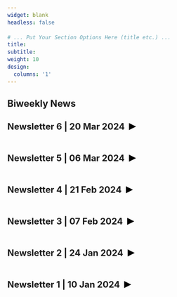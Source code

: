 ```yaml
---
widget: blank
headless: false

# ... Put Your Section Options Here (title etc.) ...
title: 
subtitle:
weight: 10 
design:
  columns: '1'
---
```


 <!-- STYLE CSS -->

<style>
  .content {
    display: flex;
    align-items: center;
  }

  .title {
    margin: 20px 0;
  }
  
  .content h3,
  .content p {
    margin: 0;
  }

  h3 {
    font-size: 20px;
  }

  body {
    margin-top: 50px;
    margin-bottom: 50px
  }

  p {
    font-size: 16px;
    text-align: justify;
  }

  .site-footer {
    text-align: center; /* Center the text in the footer */
  }

	.news {
		font-size:14px;
		margin-bottom: 13px;
	}

	.expandable-section {
			max-height: 0;
			overflow: hidden;
			transition: max-height 0.3s ease-out;
	}

	.expandable-section.active {
			max-height: 3000px; /* Adjust the maximum height as needed */
			max-width: 1000px; /* Adjust the maximum height as needed */

	}

	.arrow {
			margin-left: 10px;
			display: inline-block;
			width: 0;
			height: 0;
			border-style: solid;
			border-width: 8px 0 8px 16px;
			border-color: transparent transparent transparent #000 ;
			transition: transform 0.3s ease-out;
	}
	
	.arrow-container.active .arrow {
			border-color: transparent transparent transparent forestgreen; /* Change color to light green when active */
	}
	
	.arrow.down {
			transform: rotate(90deg);
	}
	
	.expandable-header {
			cursor: pointer;
	}
	
	.arrow-container {
			display: flex;
			align-items: center;
	}

</style>


<html>
<div class="title"><h2><strong>Biweekly News</strong></h2></div>

<h3 class="expandable-header"><span class="arrow-container"><strong>Newsletter 6 | 20 Mar 2024</strong><span class="arrow"></span></span></h3>
<div class="expandable-section">
<h4>AI /ML</h4>
	<ol>
	    <li class="news"><p>New algorithm unlocks high-resolution insights for computer vision. <b>FeatUp</b>, developed by MIT CSAIL researchers, boosts the resolution of any deep network or visual foundation for computer vision systems.<br><a href="https://news.mit.edu/2024/featup-algorithm-unlocks-high-resolution-insights-computer-vision-0318" target="_blank">MIT News</a> & <a href="https://mhamilton.net/featup.html" target="_blank">Mark T. Hamilton (Paper)</a></p></li>
		<li class="news"><p>A generalist AI agent for 3D virtual environments. Google DeepMind present new research on a Scalable Instructable Multiworld Agent (SIMA) that can follow natural-language instructions to carry out tasks in a variety of video game settings.<br><a href="https://deepmind.google/discover/blog/sima-generalist-ai-agent-for-3d-virtual-environments/" target="_blank">Google DeepMind</a></p></li>
		<li class="news"><p>Introducing the next generation of Claude; which sets new industry benchmarks across a wide range of cognitive tasks. All Claude 3 models show increased capabilities in analysis and forecasting, nuanced content creation, code generation, and conversing in non-English languages like Spanish, Japanese, and French.<br><a href="https://www.anthropic.com/news/claude-3-family" target="_blank">Anthropic</a></p></li>
		<li class="news"><p>Cappy: Outperforming and boosting large multi-task language models with a small scorer. Cappy as a pre-trained model can potentially be used in other creative ways beyond on single LLMs.<br><a href="https://blog.research.google/2024/03/cappy-outperforming-and-boosting-large.html" target="_blank">Google Research</a></p></li>
	  <li class="news"><p>Stealing Part of a Production Language Model. It was possible to steal part of OpenAI’s ChatGPT or Google’s PaLM-2 (up to an affine transformation) by making queries to their public APIs. It was a known vulnerability of deployed ML models since 2016; "Stealing Machine Learning Models via Prediction APIs".<br><a href="https://not-just-memorization.github.io/partial-model-stealing.html" target="_blank">GitHub (not-just-memorization)</a> & <a href="https://arxiv.org/abs/1609.02943" target="_blank">arXiv</a></p></li>
		<li class="news"><p>Quiet-STaR: Language Models Can Teach Themselves to Think Before Speaking. A generalization of Self-Taught Reasoner (STaR) in which LMs learn to generate rationales at each token to explain future text, improving their predictions.<br><a href="https://arxiv.org/abs/2403.09629" target="_blank">arXiv</a></p></li>
	  <li class="news"><p>Design2Code: How Far Are We From Automating Front-End Engineering. An open-source Design2Code-18B model that successfully matches the performance of Gemini Pro Vision.<br><a href="https://salt-nlp.github.io/Design2Code/" target="_blank">GitHub(salt-nlp)</a></p></li>
		<li class="news"><p>Large language models surpass human experts in predicting neuroscience results. LLMs trained on the vast scientific literature could potentially integrate noisy yet interrelated findings to forecast novel results better than human experts.<br><a href="https://arxiv.org/abs/2403.03230" target="_blank">arXiv</a></p></li>
		<li class="news"><p>Amazon reveals Chronos: Learning the Language of Time Series. A simple yet effective framework for pretrained probabilistic time series models.<br><a href="https://arxiv.org/abs/2403.07815" target="_blank">arXiv</a></p></li>
		<li class="news"><p>Using generative AI to improve software testing; MIT spinout DataCebo helps companies bolster their datasets by creating synthetic data that mimic the real thing.<br><a href="https://news.mit.edu/2024/using-generative-ai-improve-software-testing-datacebo-0305" target="_blank">MIT News</a></p></li>
		<li class="news"><p>Nvidia Unveils Blackwell, Its Next GPU; a big boost in AI training performance, an even bigger one for AI inference.<br><a href="https://spectrum.ieee.org/nvidia-blackwell" target="_blank">IEEE Spectrum</a></p></li>
	</ol>
<h4>Technology</h4>
	<ol>
	  <li class="news"><p>Nvidia Announces GR00T, a Foundation Model For Humanoids. GR00T is intended to provide a starting point for specific humanoid robots to do specific tasks.<br><a href="https://spectrum.ieee.org/nvidia-gr00t-ros" target="_blank">IEEE Spectrum</a></p></li>
	  <li class="news"><p>3D microprinter hacked to fabricate transistors for bioelectronics. The speed of innovation in bioelectronics and critical sensors gets a new boost with the unveiling of a technique for fast-prototyping of devices.<br><a href="https://www.kth.se/en/om/nyheter/centrala-nyheter/3d-microprinter-hacked-to-fabricate-transistors-for-bioelectronics-1.1319335" target="_blank">KTH</a></p></li>
		<li class="news"><p>Giant "sand battery" holds a week's heat for a whole town. It packs 1 MW of power and a capacity of up to 100 MWh of thermal energy for use during those cold polar winters.<br><a href="https://newatlas.com/energy/sand-battery-finland/" target="_blank">New Atlas</a></p></li>
		<li class="news"><p>Figure AI presents full conversations with Figure 01 with OpenAI partnership.<br><a href="https://twitter.com/coreylynch/status/1767927194163331345" target="_blank">Twitter (coreylynch)</a></p></li>
		<li class="news"><p>Mercedes Hires Humanoid Robots to Work at Its Factories. Apptronik's Apollo robots are 5'8 in height and will complete manual labor tasks like bringing parts to the Mercedes-Benz assembly line.<br><a href="https://www.pcmag.com/news/mercedes-hires-humanoid-robots-work-at-its-factories" target="_blank">PC Magazine</a></p></li>
	</ol>
<h4>Miscellaneous</h4>
	<ol>
	  <li class="news"><p>Bumblebees socially learn behaviour too complex to innovate alone.  Social learning might permit the acquisition of behaviours too complex to ‘re-innovate’ through individual learning.<br><a href="https://www.nature.com/articles/s41586-024-07126-4" target="_blank">Nature</a></p></li>
		<li class="news"><p>Adaptive immune responses are larger and functionally preserved in a hypervaccinated individual. What happens if vaccinated 217 times against SARS-CoV-2 within a period of 29 months?<br><a href="https://www.thelancet.com/journals/laninf/article/PIIS1473-3099(24)00134-8/fulltext" target="_blank">The Lancet</a></p></li>
		<li class="news"><p>Apple’s AI ambitions could include Google or OpenAI; The iPhone-maker is in ‘active’ talks to bring Gemini to the iPhone, and has also considered using ChatGPT.<br><a href="https://www.theverge.com/2024/3/18/24104626/apple-license-google-gemini-generative-ai-openai-chatgpt" target="_blank">The Verge</a></p></li>
		<li class="news"><p>Tick-killing pill shows promising results in human trial;  the pill would be a new weapon against Lyme disease.<br><a href="https://arstechnica.com/science/2024/03/tick-killing-pill-shows-promising-results-in-human-trial/" target="_blank">Ars Technica</a></p></li>
	</ol>
<h4>Fun</h4>
  <ol>
	  <li class="news"><p><b>Paper:</b> "Certainly, here is a possible introduction for your topic" in scientific paper... Check first line of the introduction!<br><a href="https://www.sciencedirect.com/science/article/pii/S2468023024002402" target="_blank">Elsevier (Surfaces and Interfaces)</a></p></li>
		<li class="news"><p><b>Movie List:</b> The Mathematical Movie Database.<br><a href="https://www.qedcat.com/moviemath/index.html#1" target="_blank">QEDCAT</a></p></li>
	</ol>
</div>


<h3 class="expandable-header"><span class="arrow-container"><strong>Newsletter 5 | 06 Mar 2024</strong><span class="arrow"></span></span></h3>
<div class="expandable-section">
<h4>AI /ML</h4>
	<ol>
	  <li class="news"><p>Stable Diffusion 3 in early preview, text-to-image model with greatly improved performance in multi-subject prompts, image quality, and spelling abilities. While the model is not yet broadly available, today, you can subscribe the waitlist for an early preview.  New Multimodal Diffusion Transformer (MMDiT) architecture uses separate sets of weights for image and language representations, which improves text understanding and spelling capabilities compared to previous versions of SD3. Stable Diffusion 3 outperforms state-of-the-art text-to-image generation systems such as DALL·E 3, Midjourney v6, and Ideogram v1 in typography and prompt adherence, based on human preference evaluations.<br><a href="https://stability.ai/news/stable-diffusion-3" target="_blank">Stability AI</a> & <a href="https://stability.ai/news/stable-diffusion-3-research-paper" target="_blank">Stability AI Research Paper</a></p></li>
		<li class="news"><p>YOLOv9 is here; "Learning What You Want to Learn Using Programmable Gradient Information“. New version introduces concept of Programmable Gradient Information (PGI) and Generalized Efficient Layer Aggregation Network (GELAN). It can be used to obtain complete information, so that train-from-scratch models can achieve better results than state-of-the-art models pre-trained using large datasets.<br><a href="https://arxiv.org/abs/2402.13616" target="_blank">arXiv: Computer Science</a> & <a href="https://github.com/WongKinYiu/yolov9" target="_blank">GitHub: WongKinYiu</a></p></li>
		<li class="news"><p>Google has a new 'woke' AI problem with Gemini — and it's going to be hard to fix. The latest version of Google's Gemini artificial intelligence (AI) will frequently produce images of Black, Native American and Asian people when prompted – but refuses to do the same for White people.  It wouldn't promote meat; and said it wouldn't help promote fossil fuels... How about the historical facts? George Washington displayed as a black person. In my opinion, Generative AI should be actually unbiased and it should not skew numbers in either direction, or for anyone.<br><a href="https://www.businessinsider.com/google-gemini-woke-images-ai-chatbot-criticism-controversy-2024-2?r=US&IR=T" target="_blank">Business Insider</a> & <a href="https://www.foxbusiness.com/media/google-apologizes-new-gemini-ai-refuses-show-pictures-achievements-white-people" target="_blank">Fox Business</a></p></li>  
		<center><img src="aimeme.jpg" alt="Gemini Meme" width="38%"></center><br>
		<li class="news"><p>Video ReCap: Recursive Captioning of Hour-Long Videos from Meta AI. A model that can process video inputs of dramatically different lengths (from 1 second to 2 hours) and output video captions at multiple hierarchy levels.<br><a href="https://sites.google.com/view/vidrecap" target="_blank">Video ReCap (Google Sites)</a></p></li>
		<li class="news"><p>From Google DeepMind: Genie (Generative Interactive Environments). Genie is a foundation world model trained from Internet videos that can generate an endless variety of playable (action-controllable) worlds from synthetic images, photographs, and even sketches.<br><a href="https://sites.google.com/view/genie-2024/home" target="_blank">Google DeepMind</a></p></li>
		<li class="news"><p>LENS Project: a tool is to provide a quick overview of the main concepts (dictionary of features) employed by a large vision model. Promising development in explainable AI (XAI).<br><a href="https://serre-lab.github.io/Lens/" target="_blank">GitHub: Serre Lab</a></p></li>
		<li class="news"><p>Elon Musk sues OpenAI over AI threat: OpenAI is not so open now, Musk claims, following the closed-source release of the company's artificial general intelligence technology under Microsoft.<br><a href="https://www.courthousenews.com/elon-musk-sues-openai-over-ai-threat/" target="_blank">Courthouse News Service</a></p></li>
		<li class="news"><p>Approaching Human-Level Forecasting with Language Models. "On average, the system nears the crowd aggregate of competitive forecasters, and in some settings surpasses it. Our work suggests that using LMs to forecast the future could provide accurate predictions at scale and help to inform institutional decision making.".<br><a href="https://arxiv.org/abs/2402.18563" target="_blank">arXiv</a></p></li>
  </ol>
<h4>Technology</h4>
	<ol>
	  <li class="news"><p>Samsung unveils the Galaxy Ring as a way to 'simplify everyday wellness'. The Galaxy Ring will be part of the Samsung Health ecosystem and be compatible with the Galaxy Watch. We'll learn more in the months ahead, including the exact sensor suite, pricing and sale date.<br><a href="https://www.engadget.com/samsung-unveils-the-galaxy-ring-as-a-way-to-simplify-everyday-wellness-080134421.html" target="_blank">engadget</a></p></li>
	  <li class="news"><p>A new optical metamaterial makes true one-way glass possible. "Just imagine having a window with that glass in your house, office, or car. Regardless of the brightness outside, people wouldn’t be able to see anything inside, while you would enjoy a perfect view from your window".<br><a href="https://www.aalto.fi/en/news/a-new-optical-metamaterial-makes-true-one-way-glass-possible" target="_blank">Aalto University</a></p></li>
		<li class="news"><p>New time crystal stable for more than 40 minutes: Nobel Prize on the way?  A team of physicists has now built the most robust time crystal ever using solid-state physics.<br><a href="https://www.youtube.com/watch?v=sTbYKPP7q3E" target="_blank">YouTube: Science News</a></p></li>
		<li class="news"><p>Mind-reading devices are revealing the brain’s secrets. Implants and other technologies that decode neural activity can restore people’s abilities to move and speak — and help researchers to understand how the brain works.<br><a href="https://www.nature.com/articles/d41586-024-00481-2" target="_blank">Nature</a></p></li>
	  <li class="news"><p>Your fingerprints can be recreated from the sounds made when you swipe on a touchscreen — Chinese and US researchers show new side channel can reproduce fingerprints to enable attacks. Researchers claim they can successfully attack up to 27.9% of partial fingerprints.<br><a href="https://www.tomshardware.com/tech-industry/cyber-security/your-fingerprints-can-be-recreated-from-the-sounds-made-when-you-swipe-on-a-touchscreen-researchers-new-side-channel-attack-can-reproduce-partial-fingerprints-to-enable-attacks" target="_blank">Tom's  Hardware</a></p></li>
	</ol>
<h4>Miscellaneous</h4>
	<ol>
	  <li class="news"><p>The startup Figure AI Inc. appears to be in the center of attention soon with developing human-like robots. Jeff Bezos and Nvidia join OpenAI and Microsoft in backing a humanoid robot unicorn valued at $2 billion.<br><a href="https://fortune.com/2024/02/23/jeff-bezos-nvidia-openai-microsoft-robot-unicorn-figureai-funding-round/" target="_blank">Fortune</a> & <a href="https://twitter.com/Figure_robot/status/1762184059399377370" target="_blank">Twitter: Figure_robot</a></p></li>
		<li class="news"><p>Although not so new, the Apache Superset is evolving to be the de facto open-source modern data exploration and visualization platform. Whether it will dethrone Tableau or not, is still debatable.<br><a href="https://superset.apache.org" target="_blank">Apache Superset</a> & <a href="https://www.mergeyourdata.com/blog/is-tableau-dead-the-future-of-tableau" target="_blank">MergeYourData</a></p></li>  
		<li class="news"><p>Mounting research shows that COVID-19 leaves its mark on the brain, including with significant drops in IQ scores. Those who had mild and resolved COVID-19 showed cognitive decline equivalent to a three-point loss of IQ.<br><a href="https://theconversation.com/mounting-research-shows-that-covid-19-leaves-its-mark-on-the-brain-including-with-significant-drops-in-iq-scores-224216" target="_blank">The Conversation</a></p></li>
		<li class="news"><p>Good News: Small Nuclear Thorium Reactors are Coming to Europe.<br><a href="https://www.youtube.com/watch?v=Tf4XahwtJUk" target="_blank">Science News</a></p></li>
		<li class="news"><p>Apple to Wind Down Electric Car Effort After Decadelong Odyssey, employees on some car teams will move to Apple’s AI division (generative AI).<br><a href="https://www.bloomberg.com/news/articles/2024-02-27/apple-cancels-work-on-electric-car-shifts-team-to-generative-ai" target="_blank">Bloomberg</a></p></li>
		<li class="news"><p>Spontaneous playful teasing in four great ape species; new research shows that as playful teasing is present in all extant great ape genera, it is likely that the cognitive prerequisites for joking evolved in the hominoid lineage at least 13 million years ago.<br><a href="https://royalsocietypublishing.org/doi/10.1098/rspb.2023.2345" target="_blank">Proceedings of the Royal Society B</a></p></li>
	</ol>
<h4>Fun</h4>
  <ol>
	  <li class="news"><p><b>Tutorial:</b> Learn to read Korean in 15 minutes.<br><a href="https://www.ryanestrada.com/learntoreadkoreanin15minutes/" target="_blank">Ryan Estrada</a></p></li>
		<li class="news"><p><b>Package:</b> Daft is a distributed query engine for large-scale data processing in Python and is implemented in Rust. Give it a try over Pandas.<br><a href="https://github.com/Eventual-Inc/Daft" target="_blank">GitHub: Eventual Computing</a></p></li>
	</ol>
</div>


<h3 class="expandable-header"><span class="arrow-container"><strong>Newsletter 4 | 21 Feb 2024</strong><span class="arrow"></span></span></h3>
<div class="expandable-section">
<h4>AI /ML</h4>
	<ol>
		<li class="news"><p>Sora is an AI model that can create realistic and imaginative scenes from text instructions (for now, only a minute of high fidelity video). Technically; text-conditional diffusion models jointly on videos and images of variable durations, resolutions and aspect ratios. "If you think OpenAI Sora is a creative toy like DALLE, ... think again. Sora is a data-driven physics engine. It is a simulation of many worlds, real or fantastical. The simulator learns intricate rendering, "intuitive" physics, long-horizon reasoning, and semantic grounding, all by some denoising and gradient maths." <br><a href="https://twitter.com/DrJimFan/status/1758210245799920123" target="_blank">Twitter (DrJimFan)</a> & <a href="https://openai.com/sora" target="_blank">OpenAI</a> & <a href="https://www.youtube.com/watch?v=nbPbK1xYSNY" target="_blank">YouTube (Two Minute Papers)</a></p></li>
    <li class="news"><p>Google's "Bard" recently became "Gemini". Gemini 1.5 is the next generation model that delivers dramatically enhanced performance with long-context understanding across modalities up to 1M tokens (meaning 1h video or 30k lines code) via new Mixture-of-Experts (MoE) architecture. As an impressive example; Gemini 1.5 learns to translate from English to <a href="https://en.wikipedia.org/wiki/Kalamang_language" target="_blank">Kalamang language</a> purely in context, following a full linguistic manual at inference time. Kalamang is a language spoken by fewer than 200 speakers in western New Guinea. It appears that Gemini 1.5 overperform OpenAI GPT-4 in SOTA.<br><a href="https://blog.google/products/gemini/bard-gemini-advanced-app/" target="_blank">Google (Blog)</a> & <a href="https://blog.google/technology/ai/google-gemini-next-generation-model-february-2024/#gemini-15" target="_blank">Google (Blog)</a></p></li>  
    <li class="news"><p>From Google Research "Grandmaster-Level Chess Without Search". The researchers took 10M human-human chess games from an online chess arena, then asked the Stockfish 16 engine for its estimate of the "winning probability" for this board+move, based on Stockfish's analysis of up to 0.05 seconds. They then trained a transformer-based model whose input is the board position+move, and the target output is the winning probability of the move.<br><a href="https://arxiv.org/abs/2402.04494" target="_blank">arXiv</a> & <a href="https://gist.github.com/yoavg/8b98bbd70eb187cf1852b3485b8cda4f" target="_blank">GitHub Gist (yoavg)</a></p></li>
		<li class="news"><p>LLM Agents can Autonomously Hack Websites. Using GPT-4, it is possible to hack websites, performing tasks as complex as blind database schema extraction and SQL injections without human feedback.<br><a href="https://arxiv.org/abs/2402.06664" target="_blank">arXiv</a></p></li>
		<li class="news"><p>Lag-Llama: Towards Foundation Models for Probabilistic Time Series Forecasting: first open-source foundation model for time series forecasting.<br><a href="https://arxiv.org/abs/2310.08278" target="_blank">arXiv</a> & <a href="https://github.com/time-series-foundation-models/lag-llama" target="_blank">GitHub (lag-llama)</a></p></li>  
		<li class="news"><p>How symmetry can come to the aid of machine learning; Exploiting the symmetry within datasets can decrease the amount of data needed for training neural networks.<br><a href="https://news.mit.edu/2024/how-symmetry-can-aid-machine-learning-0205" target="_blank">MIT News</a></p></li>
		<li class="news"><p>A Human-Inspired Reading Agent with Gist Memory of Very Long Contexts from Google DeepMind.<br><a href="https://read-agent.github.io" target="_blank">GitHub (read-agent)</a></p></li>
		<li class="news"><p>Video Joint Embedding Predictive Architecture (V-JEPA): The next step toward Yann LeCun’s vision of advanced machine intelligence (AMI) by Meta AI. Yet another novelty in teaching machines to understand and model the physical world just by watching videos.<br><a href="https://ai.meta.com/blog/v-jepa-yann-lecun-ai-model-video-joint-embedding-predictive-architecture/" target="_blank">Meta AI</a></p></li>
		<li class="news"><p>Universal Manipulation Interface (UMI) In-The-Wild Robot Teaching Without In-The-Wild Robots. It is a framework that enables learning capable and generalizable manipulation policies directly from in-the-wild human demonstrations.<br><a href="https://umi-gripper.github.io" target="_blank">GitHub (umi-gripper)</a></p></li>
		<li class="news"><p>SERL: A Software Suite for Sample-Efficient Robotic Reinforcement Learning.  Ready-to-use software suite for robotic RL, trains policies in just 25 to 50 minutes, outperforming previous benchmarks with high success rates and robustness.<br><a href="https://serl-robot.github.io" target="_blank">GitHub (serl-robot)</a></p></li>
		<li class="news"><p>Tiny Quadrotor Learns to Fly in 18 Seconds NYU and TII researchers get robots into the air with fast simulations on a consumer laptop.<br><a href="https://spectrum.ieee.org/drone-quadrotor" target="_blank">IEEE Spectrum</a></p></li>
  </ol>
<h4>Technology</h4>
	<ol>
	  <li class="news"><p>A team of University of Wisconsin–Madison scientists has developed the first 3D-printed brain tissue that can grow and function like typical brain tissue. First 3D-printed functional human brain tissue grows like the real thing.<br><a href="https://news.wisc.edu/uw-madison-researchers-first-to-3d-print-functional-human-brain-tissue/" target="_blank">University of Wisconsin–Madison</a> & <a href="https://newatlas.com/science/novel-3d-printing-technique-brain-tissue-functional-neurons/" target="_blank">New Atlas</a></p></li>
		<li class="news"><p>Mapping the Brain: Google Research is making exciting advances on understanding how our own brains work and how we think.<br><a href="https://www.youtube.com/watch?v=aB_ZmAM3tv8" target="_blank">YouTube (Google Brain)</a></p></li>
		<li class="news"><p>Europe’s deepest mine to become giant gravity battery; potential to store up to 2 MW of energy.<br><a href="https://www.independent.co.uk/tech/gravity-battery-mine-renewable-energy-b2492087.html" target="_blank">Independent</a></p></li>
		<li class="news"><p>Smartphone screens are about to become speakers. Piezoelectrics enable displays to provide both high-quality audio and touch feedback.<br><a href="https://spectrum.ieee.org/piezoelectric-speakers" target="_blank">IEEE Spectrum</a></p></li>
		<li class="news"><p>New way of harvesting renewable energy, 1.2 MW tidal kite is now exporting power to the grid.<br><a href="https://newatlas.com/energy/minesto-tidal-kite/" target="_blank">New Atlas</a></p></li>		
	  <li class="news"><p>$5 device accurately tests for breast cancer in under 5 seconds.<br><a href="https://pubs.aip.org/avs/jvb/article/42/2/023202/3262988/High-sensitivity-saliva-based-biosensor-in" target="_blank">Journal of Vacuum Science & Technology B</a></p></li>
	</ol>
<h4>Miscellaneous</h4>
	<ol>
		<li class="news"><p><b>Be careful: </b> Deepfake fraud is already here. It’s becoming more common, more convincing, and more dangerous.<br><a href="https://twitter.com/ai_ctrl/status/1757109466992988622" target="_blank">Twitter (Control AI)</a></p></li>
		<li class="news"><p>Each GPT costs between 25x and 100x the last one and Sam Altman Wants $7 Trillion. Although it is unlikely that he can get this amount, the GPT-8 appears to be impossible to build with the current state of hardware.<br><a href="https://www.astralcodexten.com/p/sam-altman-wants-7-trillion" target="_blank">Astral Codex Ten</a></p></li>
		<li class="news"><p>Turbocharged CAR-T cells melt tumours in mice - using a trick from cancer cells (Immune cells armed with a mutation first identified in cancer cells gain potency but don’t turn cancerous themselves).<br><a href="https://www.nature.com/articles/d41586-024-00305-3" target="_blank">Nature</a></p></li>
		<li class="news"><p>AI Is Learning to Decode the "Language" of Chickens; opening doors to a new era in animal-human interaction.<br><a href="https://singularityhub.com/2024/02/06/this-ai-is-learning-to-decode-the-language-of-chickens/" target="_blank">Singularity Hub</a></p></li>
		<li class="news"><p>How long is “forever”? When it comes to digital media, forever could be as close as a couple of months away. Sony is erasing digital libraries that were supposed to be accessible “forever”.<br><a href="https://arstechnica.com/culture/2024/02/funimation-dvds-included-forever-available-digital-copies-forever-ends-april-2/" target="_blank">arsTECHNICA</a></p></li>
	</ol>
<h4>Fun</h4>
  <ol>
		<li class="news"><p><b>Post:</b> Introduction to Thompson Sampling: the Bernoulli bandit.<br><a href="https://gdmarmerola.github.io/ts-for-bernoulli-bandit/" target="_blank">GitHub (gdmarmerola)</a></p></li>
		<li class="news"><p><b>Project:</b> Explore interesting places nearby listed on Wikipedia.<br><a href="https://en.nearbywiki.org/map" target="_blank">NearbyWiki</a></p></li>
	</ol>
</div>


<h3 class="expandable-header"><span class="arrow-container"><strong>Newsletter 3 | 07 Feb 2024</strong><span class="arrow"></span></span></h3>
<div class="expandable-section">
<ol>
  <li class="news"><p>A decoder-only foundation model for time-series forecasting. Google introduce TimesFM, a single forecasting model pre-trained on a large time-series corpus of 100 billion real world time-points. Compared to the latest large language models (LLMs), TimesFM is much smaller (200M parameters), yet we show that even at such scales, its zero-shot performance on a variety of unseen datasets of different domains and temporal granularities come close to the state-of-the-art supervised approaches trained explicitly on these datasets.<br><a href="https://blog.research.google/2024/02/a-decoder-only-foundation-model-for.html" target="_blank">Google Research</a> & <a href="https://arxiv.org/pdf/2310.10688.pdf" target="_blank">arXiv</a> </p></li>
  <li class="news"><p>Generative expressive robot behaviors using large language models by Google Deepmind.<br><a href="https://generative-expressive-motion.github.io" target="_blank">GitHub (Generative Expressive Motion)</a></p></li>
  <li class="news"><p>A Benchmark for Real-World Planning with Language Agents by Meta AI; “Comprehensive evaluations show that the current language agents are not yet capable of handling such complex planning tasks-even GPT-4 only achieves a success rate of 0.6%. Language agents struggle to stay on task, use the right tools to collect information, or keep track of multiple constraints.”<br><a href="https://osu-nlp-group.github.io/TravelPlanner/" target="_blank">GitHub (OSU NLP Group)</a></p></li>
  <li class="news"><p>MobileDiffusion: Rapid text-to-image generation on-device. Google introduce a novel approach with the potential for rapid text-to-image generation on-device. MobileDiffusion is an efficient latent diffusion model specifically designed for mobile devices.<br><a href="https://blog.research.google/2024/01/mobilediffusion-rapid-text-to-image.html" target="_blank">Google Research</a></p></li>
  <li class="news"><p>LUMIERE: A Space-Time Diffusion Model for Video Generation for synthesizing videos that portray realistic, diverse and coherent motion -- a pivotal challenge in video synthesis.<br><a href="https://lumiere-video.github.io" target="_blank">GitHub (Google Research)</a></p></li>
  <li class="news"><p>DeepSeek Coder comprises a series of code language models trained from scratch on both 87% code and 13% natural language in English and Chinese, with each model pre-trained on 2T token  over more than 80 programming language. State-of-the-Art performance among open code models while open source and free for research and commercial use.<br><a href="https://deepseekcoder.github.io" target="_blank">GitHub</a></p></li>
  <li class="news"><p>SUPIR:  Revolutionizing image restoration with cutting-edge large-scale AI. Text-driven, intelligent restoration, blending AI technology with creativity to give every image a brand new life.<br><a href="https://supir.xpixel.group" target="_blank">XPixel</a></p></li>
  <li class="news"><p>OK-Robot: An open, modular framework for zero-shot, language conditioned pick-and-drop tasks in arbitrary homes.<br><a href="https://ok-robot.github.io" target="_blank">GitHub</a></p></li>
  <li class="news"><p>Roboflow introduce Supervision: open-source toolkit for any computer vision project. Whether you want to process a video, draw a detection on a frame, or convert labels from one format to another, Supervision includes easy to use scripts.<br><a href="https://github.com/roboflow/supervision?tab=readme-ov-file" target="_blank">GitHub (roboflow)</a></p></li>
  <li class="news"><p>Can AI Unlock the Secrets of the Ancient World? Vesuvius Challenge to solve the ancient problem of the Herculaneum Papyri, a library of scrolls that were flash-fried by the eruption of Mount Vesuvius in 79 AD. Today we are overjoyed to announce that our crazy project has succeeded. After 2000 years, we can finally read the scrolls.<br><a href="https://archive.is/08IxN#selection-1507.0-1507.47" target="_blank">Bloomberg (Archive.is)</a></p></li>
	<li class="news"><p>Next frontier in AI: Learning World Models. Path to artificial general intelligence (AGI) is leading to AI systems that builds an internal representation of an environment, and uses it to simulate future events within that environment.<br><a href="https://www.youtube.com/watch?v=GbzNb6a6_SQ" target="_blank">YouTube (Elicit)</a></p></li>
  <li class="news"><p>Programming light propagation creates highly efficient neural networks. Programming light propagation creates highly efficient neural networks.<br><a href="https://spie.org/news/programming-light-propagation-creates-highly-efficient-neural-networks#_=_" target="_blank">Society for Optics and Photonics (SPIE)</a></p></li>
  <li class="news"><p>Researchers Approach New Speed Limit for Seminal Problem: Integer linear programming. Now researchers have found a much faster way to do it.<br><a href="https://www.quantamagazine.org/researchers-approach-new-speed-limit-for-seminal-problem-20240129/" target="_blank">Quanta Magazine</a></p></li>
  <li class="news"><p>How AI is changing gymnastics judging? Proponents say the AI-powered Judging Support System will promote fairness and transparency in the sport.<br><a href="https://www.technologyreview.com/2024/01/16/1086498/ai-gymnastics-judging-jss-world-championships-antwerp-paris-olympics/" target="_blank">MIT Technology Review</a></p></li>
  <li class="news"><p>Invasive cervical cancer incidence following bivalent human papillomavirus vaccination: a population-based observational study of age at immunization, dose, and deprivation. Analysis from Scotland shows for women vaccinated at 12 or 13 years of age, there is no prevalance of cervical cancer.<br><a href="https://academic.oup.com/jnci/advance-article-abstract/doi/10.1093/jnci/djad263/7577291?login=false" target="_blank">The Journal of the National Cancer Institute</a></p></li>
  <li class="news"><p>Fiber Optics Bring You Internet. Now They’re Also Listening to Trains. Distributed acoustic sensing already applied to detect earthquakes and insects. It appears that the applications grow rapidly.<br><a href="https://archive.is/1q62p" target="_blank">WIRED (Archive.is)</a></p></li>
  <li class="news"><p>AI model flags high-risk pancreatic cancer patients 18 months before diagnosis. Novel approach caught 3.5 times as many cases than current screening guidelines would have for 40-plus group.<br><a href="https://news.harvard.edu/gazette/story/2024/02/ai-model-flags-high-risk-pancreatic-cancer-patients-18-months-before-diagnosis/" target="_blank">The Harvard Gazette</a></p></li>
  <li class="news"><p>Detecting the future of pandemics, sequencing wastewater could be promising: It allows us to monitor millions of people’s disease status at a single site; Inferring the sensitivity of wastewater metagenomic sequencing for pathogen early detection.<br><a href="https://www.medrxiv.org/content/10.1101/2023.12.22.23300450v2" target="_blank">medRxiv</a></p></li>
  <li class="news"><p>Fewer and faster: Global fertility isn't just declining, it's collapsing. If you’re a Millennial or a younger Gen Xer, you’ll probably see the start of a long-term decline in human population due to the global collapse in fertility. That’s something that’s never happened before with Homo sapiens.<br><a href="https://fasterplease.substack.com/p/fewer-and-faster-global-fertility" target="_blank">Substack (fasterplease)</a></p></li>
  <li class="news"><p>Researchers demonstrate rapid 3D printing with liquid metal. Their new technique can produce furniture-sized aluminum parts in only minutes.<br><a href="https://news.mit.edu/2024/researchers-demonstrate-rapid-3d-printing-liquid-metal-0125" target="_blank">MIT News</a></p></li>
  <li class="news"><p>A couple of new features are coming to Google Search, starting with the self-explanatory Circle to Search — but only on a handful of Android phones. Now, you’ll be able to add complex questions to refine your visual search. For example, you can take a picture of a plant, add it to your search, and ask, “How often should I water this?”<br><a href="https://www.theverge.com/2024/1/17/24041198/google-circle-to-search-samsung-galaxy-multi-search-generative-ai" target="_blank">The Verge</a></p></li>
  <li class="news"><p>Twin Labs automates repetitive tasks by letting AI take over your mouse cursor such as reordering items when you’re running out of stock, downloading financial reports across several SaaS products, reaching out to potential prospects and more.<br><a href="https://techcrunch.com/2024/01/31/twin-labs-automates-repetitive-tasks-by-letting-ai-take-over-your-mouse-cursor/" target="_blank">TechCrunch</a></p></li>
  <li class="news"><p><strong>Fun Project:</strong> Plato. Want to learn something new? Turn your YouTube addiction into a fun learning game.<br><a href="https://www.platoedu.org" target="_blank">Plato Education</a></p></li>
</ol>
</div>


<h3 class="expandable-header"><span class="arrow-container"><strong>Newsletter 2 | 24 Jan 2024</strong><span class="arrow"></span></span></h3>
<div class="expandable-section">
<ol>
	<li class="news"><p> Fingerprint biometrics are integral to digital authentication and forensic science. However, they are based on the unproven assumption that no two fingerprints, 
	even from different fingers of the same person, are alike. Contrary to this prevailing assumption, this study shows above 99.99% confidence that fingerprints from different fingers of the same 
	person share very strong similarities.<br>
	<a href="https://www.science.org/doi/10.1126/sciadv.adi0329" target="_blank">Science Advances</a></p></li>
	<li class="news"><p>PEDS: a new technique could efficiently solve partial differential equations for numerous applications.  <br>
	<a href="https://news.mit.edu/2024/peds-technique-could-efficiently-solve-partial-differential-equations-0108" target="_blank">MIT News</a></p></li>  
	<li class="news"><p>New EU project NGI TALER will bring private and secure online payments to the Eurozone. An innovative electronic payment system for the greater benefit of European citizens, merchants, and banks. 
	This payment system is different from current online payment methods, like credit cards or bank transfers, in that it offers privacy for the buyer: neither merchants nor banks can trace or link the payments.<br>
	<a href="https://taler.net/en/news/2024-02.html" target="_blank">TALER</a></p></li>
	<li class="news"><p>AlphaGeometry: An Olympiad-level AI system for geometry. An AI system that surpasses the state-of-the-art approach for geometry problems, advancing AI reasoning in mathematics by Google DeepMind.<br>
	<a href="https://deepmind.google/discover/blog/alphageometry-an-olympiad-level-ai-system-for-geometry/" target="_blank">Google: DeepMind</a> </p></li>
	<li class="news"><p>Researchers Claim First Functioning Graphene-Based Chip. The semiconductor bests silicon alternatives for electron mobility. 
	The silicon as a semiconducter reaching its limits (<a href="https://en.wikipedia.org/wiki/Moore%27s_law" target="_blank">Moore's law</a> is dead?), the graphene-based chip (graphene is not semiconductor as material) 
	has huge potential. <br>
	<a href="https://spectrum.ieee.org/graphene-semiconductor" target="_blank">IEEE Spectrum</a> & <a href="https://www.youtube.com/watch?v=oXBtPmVrES4&t=2s" target="_blank">YouTube: Science News</a> </p></li>	
	<li class="news"><p>Researchers think their AI system could help to democratize medicine. Google AI has better bedside manner than human doctors — and makes better diagnoses. <br>
	<a href="https://www.nature.com/articles/d41586-024-00099-4" target="_blank">Nature</a></p></li> 	
	<li class="news"><p>Cloned rhesus monkey lives to adulthood for the first time. A method that provides cloned embryos with a healthy placenta could pave the way for more research involving primates. <br>
	<a href="https://www.nature.com/articles/d41586-024-00136-2" target="_blank">Nature</a></p></li>	
	<li class="news"><p>Bill Gates's opinion on 2024; lifesaving chatbots, 2024 election, malnutrition breakthrough, AI-powered innovation, climate conversation and more.<br>
	<a href="https://www.gatesnotes.com/The-Year-Ahead-2024" target="_blank">The Blog of Bill Gates</a></p></li>
	<li class="news"><p> Microsoft Adds AI Key in First Change to PC Keyboard in Decades. The new Copilot button is the first addition since the Windows key in 1994.<br>
	<a href="https://www.bloomberg.com/news/articles/2024-01-04/microsoft-ai-copilot-keyboard-new-key-is-msft-s-biggest-change-in-years" target="_blank">Bloomberg Technology</a></p></li>
	<li class="news"><p>The World's first-ever smart binoculars can identify 9,000 birds thanks to built-in AI. <br>
	<a href="https://www.digitalcameraworld.com/news/worlds-first-ever-smart-binoculars-can-identify-up-to-9000-birds-thanks-built-in-ai" target="_blank">Digital Camera World</a></p></li> 	
	<li class="news"><p>Version 14 of Wolfram Language and Mathematica brings new functions and updates. <br>
	<a href="https://writings.stephenwolfram.com/2024/01/the-story-continues-announcing-version-14-of-wolfram-language-and-mathematica/" target="_blank">Stephen Wolfram: Writings</a></p></li>	
	<li class="news"><p>Marimo: a recent attempt on reactive Python notebooks. . It allows you to rapidly experiment with data and models, 
	code with confidence in your notebook's correctness, and productionize notebooks as pipelines or interactive web apps. <br>
	<a href="https://github.com/marimo-team/marimo" target="_blank">GitHub: marimo</a></p></li>
	<li class="news"><p> As the large multi-modal networks arise and they are hungry for data, the protection of the intellectual property becomes shady. A new attempt to help artists prevent their content 
	fed into generative AI models is Nightshade. It is a tool that turns any image into a data sample that is unsuitable for model training. More precisely, Nightshade transforms images into "poison" samples, 
	so that models training on them without consent will see their models learn unpredictable behaviors that deviate from expected norms. <br>
	<a href="https://nightshade.cs.uchicago.edu/index.html" target="_blank">Sand Lab, University of Chicago</a></p></li>	
	<li class="news"><p>From Meta AI, a new approach to enhancing the language models; Self-Rewarding Language Models. The language model itself is used via LLM-as-a-Judge prompting to provide 
	its own rewards during training. Although preliminary research, it already outperforms many existing systems on the AlpacaEval 2.0 leaderboard, including Claude 2, Gemini Pro, and GPT-4. <br>
	<a href="https://arxiv.org/abs/2401.10020" target="_blank">arXiv: Self-Rewarding Language Models</a></p></li>
	<li class="news"><p>Mark Zuckerberg’s new goal is to create artificial general intelligence with 600,000 GPUs by the end of 2024.<br>
	<a href="https://www.theverge.com/2024/1/18/24042354/mark-zuckerberg-meta-agi-reorg-interview" target="_blank">The Verge</a> </p></li>
	<li class="news"><p>For Android users: Google is making changes to Google Assistant by removing some underutilized features in Google Assistant to focus on delivering the best possible user experience.<br>
	<a href="https://blog.google/products/assistant/google-assistant-update-january-2024/" target="_blank">Google: Products</a></p></li>
	<li class="news"><p> After the boom in AI, robotics appears to be booming in the following year. Toyota's Robots Are Learning to Do Housework—By Copying Humans. <br>
	<a href="https://archive.ph/18tRs" target="_blank">Wired Business (Archive)</a></p></li>
	<li class="news"><p><strong>Fun application: </strong> a periodic table of visualization methods. <br> 
	<a href="https://www.visual-literacy.org/periodic_table/periodic_table.html" target="_blank">Visual Literacy</a> </p></li>  
</ol>
</div>

<h3 class="expandable-header"><span class="arrow-container"><strong>Newsletter 1 | 10 Jan 2024</strong><span class="arrow"></span></span></h3>
<div class="expandable-section">
<ol>
  <li class="news"><p>Last year was the breakthrough year for Large Language Models (LLMs), check out the round up the highlights in one blogpost. <br>
  <a href="https://simonwillison.net/2023/Dec/31/ai-in-2023/" target="_blank">Simon Willison’s Weblog</a> </p></li>
  <li class="news"><p> To showcase evolution of AI in 2023, check out the a visual timeline, highlighting the most remarkable AI advancements that have shaped this year of AI. <br>
  <a href="https://journal.everypixel.com/2023-the-year-of-ai" target="_blank">Everypixel Journal</a> </p></li>
  <li class="news"><p>Using AI, MIT researchers identify a new class of antibiotic candidates. These compounds can kill methicillin-resistant Staphylococcus aureus (MRSA), a bacterium that causes deadly infections. <br>
  <a href="https://news.mit.edu/2023/using-ai-mit-researchers-identify-antibiotic-candidates-1220" target="_blank">MIT News</a> </p></li>
  <li class="news"><p>New research shows that even subtle changes to digital images, designed to confuse computer vision systems, can also affect human perception. <br>
  <a href="https://deepmind.google/discover/blog/images-altered-to-trick-machine-vision-can-influence-humans-too/" target="_blank">Google: DeepMind</a> </p></li>
  <li class="news"><p>Microsoft Phi-2 transformer model becomes open source (MIT Licence). Phi-2 model is a 2.7 billion-parameter language model that demonstrates outstanding reasoning 
  and language understanding capabilities, showcasing state-of-the-art performance among base language models with less than 13 billion parameters. <br>
  <a href="https://huggingface.co/microsoft/phi-2" target="_blank">Huggingface: Phi-2</a> </p></li>
  <li class="news"><p>Apple enters the game with ml-ferret and open source a new multimodal large language model (MLLM), 
  capable of understanding spatial referring of any shape or granularity within an image and accurately grounding open-vocabulary descriptions. 
  In English, Mac users soon command, for example zoom to the X object in the Y side of the screen. <br>
  <a href="https://github.com/apple/ml-ferret/" target="_blank">GitHub: ml-ferret</a> </p></li>
  <li class="news"><p> Are you a heavy user of Python Pandas library, and things get slow after a million rows? Check out the RAPIDS cuDF for upto 150x performance improvement. <br>
  <a href="https://www.youtube.com/watch?v=Yl3xCV2bN6E" target="_blank">YouTube: Tech With Tim</a> </p></li>
  <li class="news"><p> Homomorphic encryption is a form of encryption that allows computations to be performed on encrypted data without first having to decrypt it.
  Although, it was software-level so far, chips to compute with encrypted data is on the way for fully homomorphic encryption (unhackable data!?). <br>
  <a href="https://spectrum.ieee.org/homomorphic-encryption" target="_blank">IEEE: Spectrum</a> </p></li>
  <li class="news"><p> OpenAI will open its custom ChatGPT store next week. The store to share and sell custom AI agents will launch after being delayed for a month. <br>
  <a href="https://www.theverge.com/2024/1/4/24025610/openai-gpt-store-ai-agent-delay" target="_blank">The Verge</a> </p></li>  
  <li class="news"><p> New meta-analysis: On average, undergraduate students' intelligence is merely average. 
  The results show that the average IQ of undergraduate students today is a mere 102 IQ points and declined by approximately 0.2 IQ points per year. <br>
  <a href="https://www.frontiersin.org/articles/10.3389/fpsyg.2024.1309142/abstract" target="_blank">Frontiers in Psychology</a> </p></li>    
  <li class="news"><p> Searching the Internet for information sucks, and things getting worse. How bad are search results? Let's compare Google, Bing, Marginalia, <strong>Kagi (recent favorite engine of tech community)</strong>, Mwmbl, and ChatGPT. <br>
  <a href="https://danluu.com/seo-spam/" target="_blank">Danluu blog</a> </p></li>      
  <li class="news"><p> The most popular programming languages since 1965 to 2022 (video). <br>
  <a href="https://twitter.com/Rainmaker1973/status/1741077744622907545" target="_blank">X (old Twitter)</a> </p></li>   
  <li class="news"><p>The Splatter Image is an ultra-fast method for single- and few-view 3D reconstruction. It can be trained using only 1 GPU, with reconstruction is done at 38 FPS. <br>
  <a href="https://szymanowiczs.github.io/splatter-image" target="_blank">GitHub: Splatter Image</a> </p></li>
  <li class="news"><p>More and more unified frameworks are coming to the field, one interesting example is GLEE. 
  It is an object-level foundation model for locating and identifying objects in images and videos. 
  Through a unified framework, GLEE accomplishes detection, segmentation, tracking, grounding, and identification of arbitrary objects in the open world scenario for various object perception tasks. <br>
  <a href="https://glee-vision.github.io" target="_blank">GitHub: GLEE</a> </p></li>
  <li class="news"><p> Following EfficientSAM, another improvement on the segment anything model (SAM). TinySAM: Pushing the Envelope for Efficient Segment Anything Model. <br>
  <a href="https://arxiv.org/abs/2312.13789" target="_blank">arXiv: Computer Vision and Pattern Recognition</a> </p></li>
  <li class="news"><p><strong>Fun project: </strong> Suprised by the outcomes of a Python snippet; check out this fun project attempting to explain what exactly is happening under the hood 
  for some counter-intuitive snippets and lesser-known features in Python. <br> 
  <a href="https://github.com/satwikkansal/wtfpython" target="_blank">GitHub: wtfpython</a> </p></li>
</ol>
</div>




<script>
  document.addEventListener('DOMContentLoaded', function () {
    var expandableHeaders = document.querySelectorAll('.expandable-header');

    function toggleSection(header) {
      var expandableSection = header.nextElementSibling; // Select the next sibling
      var arrow = header.querySelector('.arrow'); // Select the arrow within the clicked header
      var arrowContainer = header.querySelector('.arrow-container'); // Select the arrow-container within the clicked header

      expandableHeaders.forEach(function (otherHeader) {
        if (otherHeader !== header) {
          var otherExpandableSection = otherHeader.nextElementSibling;
          var otherArrow = otherHeader.querySelector('.arrow');
          var otherArrowContainer = otherHeader.querySelector('.arrow-container');

          otherExpandableSection.classList.remove('active');
          otherArrow.classList.remove('down');
          otherArrowContainer.classList.remove('active');
        }
      });

      expandableSection.classList.toggle('active');
      arrow.classList.toggle('down');
      arrowContainer.classList.toggle('active');
    }

    expandableHeaders.forEach(function (expandableHeader, index) {
      expandableHeader.addEventListener('click', function () {
        toggleSection(this);
      });

      // Automatically open the last section on page load
      if (index === 0) {
        toggleSection(expandableHeader);

        // Scroll down to the header of the last section
        expandableHeader.scrollIntoView({ behavior: 'smooth' });
      }
    });
  });
</script>

</html>
